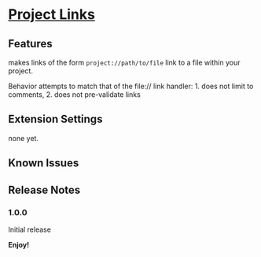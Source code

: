 # [Project Links](https://marketplace.visualstudio.com/items?itemName=KyleDavidE.vscode-project-links)


## Features

makes links of the form `project://path/to/file` link to a file within your
project.

Behavior attempts to match that of the file:// link handler: 1. does not limit
to comments, 2. does not pre-validate links

## Extension Settings

none yet.

## Known Issues

## Release Notes

### 1.0.0

Initial release

**Enjoy!**
